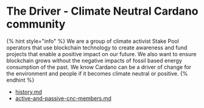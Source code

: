 # The Driver - Climate Neutral Cardano community

{% hint style="info" %}
We are a group of climate activist Stake Pool operators that use blockchain technology to create awareness and fund projects that enable a positive impact on our future. We also want to ensure blockchain grows without the negative impacts of fossil based energy consumption of the past. We know Cardano can be a driver of change for the environment and people if it becomes climate neutral or positive.
{% endhint %}

* [history.md](history.md "mention")
* [active-and-passive-cnc-members.md](active-and-passive-cnc-members.md "mention")
